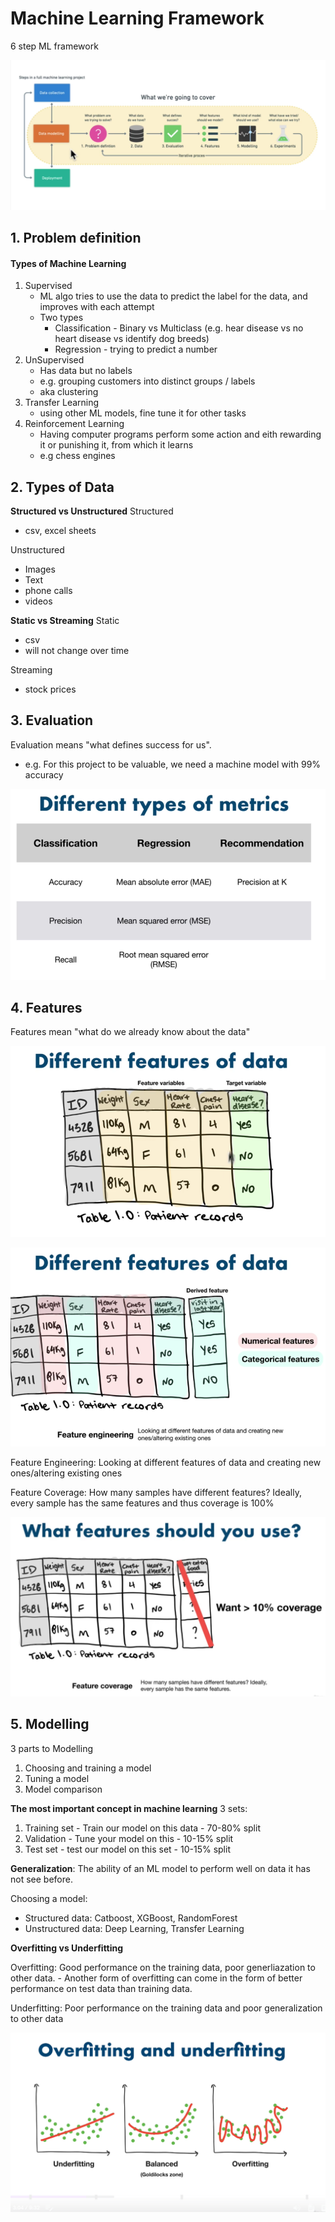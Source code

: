 # Machine Learning Framework

6 step ML framework

![d7af91c1ae17a287d5c23114b01f251c.png](../../images/d7af91c1ae17a287d5c23114b01f251c.png)

## 1. Problem definition

#### Types of Machine Learning
1. Supervised
    - ML algo tries to use the data to predict the label for the data, and improves with each attempt
    - Two types
        -  Classification - Binary vs Multiclass (e.g. hear disease vs no heart disease vs identify dog breeds)
        -  Regression - trying to predict a number
2. UnSupervised
    - Has data but no labels
    - e.g. grouping customers into distinct groups / labels
    - aka clustering
3. Transfer Learning
    - using other ML models, fine tune it for other tasks
4. Reinforcement Learning
    - Having computer programs perform some action and eith rewarding it or punishing it, from which it learns
    - e.g chess engines

## 2. Types of Data

**Structured vs Unstructured**
Structured
- csv, excel sheets

Unstructured
- Images
- Text
- phone calls
- videos

**Static vs Streaming**
Static
- csv
- will not change over time

Streaming
- stock prices


## 3. Evaluation

Evaluation means "what defines success for us".
- e.g. For this project to be valuable, we need a machine model with 99% accuracy

![51f587b02f0ecaee89ab7d09931c1421.png](../../images/51f587b02f0ecaee89ab7d09931c1421.png)


## 4. Features

Features mean "what do we already know about the data"

![708c70267119c18af3797615ad9e68ed.png](../../images/708c70267119c18af3797615ad9e68ed.png)

![c5fef9475a0fc3a9f52eab097c2f4a28.png](../../images/c5fef9475a0fc3a9f52eab097c2f4a28.png)

Feature Engineering: Looking at different features of data and creating new ones/altering existing ones

Feature Coverage: How many samples have different features? Ideally, every sample has the same features and thus coverage is 100%

![5c2a7ab8019c8b85418370551ed38fbe.png](../../images/5c2a7ab8019c8b85418370551ed38fbe.png)


## 5. Modelling

3 parts to Modelling
1. Choosing and training a model
2. Tuning a model
3. Model comparison

**The most important concept in machine learning**
3 sets: 
1. Training set - Train our model on this data - 70-80% split
2. Validation - Tune your model on this - 10-15% split
3. Test set - test our model on this set - 10-15% split

**Generalization**: The ability of an ML model to perform well on data it has not see before.


Choosing a model: 
- Structured data: Catboost, XGBoost, RandomForest
- Unstructured data: Deep Learning, Transfer Learning


**Overfitting vs Underfitting**

Overfitting: Good performance on the training data, poor generliazation to other data. 
    - Another form of overfitting can come in the form of better performance on test data than training data.

Underfitting: Poor performance on the training data and poor generalization to other data

![b7f3d51cdb345744e05e9649e5a7dc36.png](../../images/b7f3d51cdb345744e05e9649e5a7dc36.png)
